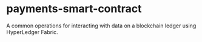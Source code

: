 # payments-smart-contract
A common operations for interacting  with data on a blockchain ledger using HyperLedger Fabric.
